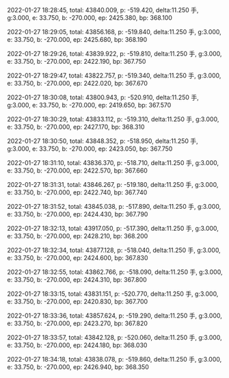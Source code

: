 2022-01-27 18:28:45, total: 43840.009, p: -519.420, delta:11.250 手, g:3.000, e: 33.750, b: -270.000, ep: 2425.380, bp: 368.100

2022-01-27 18:29:05, total: 43856.168, p: -519.840, delta:11.250 手, g:3.000, e: 33.750, b: -270.000, ep: 2425.680, bp: 368.190

2022-01-27 18:29:26, total: 43839.922, p: -519.810, delta:11.250 手, g:3.000, e: 33.750, b: -270.000, ep: 2422.190, bp: 367.750

2022-01-27 18:29:47, total: 43822.757, p: -519.340, delta:11.250 手, g:3.000, e: 33.750, b: -270.000, ep: 2422.020, bp: 367.670

2022-01-27 18:30:08, total: 43800.943, p: -520.910, delta:11.250 手, g:3.000, e: 33.750, b: -270.000, ep: 2419.650, bp: 367.570

2022-01-27 18:30:29, total: 43833.112, p: -519.310, delta:11.250 手, g:3.000, e: 33.750, b: -270.000, ep: 2427.170, bp: 368.310

2022-01-27 18:30:50, total: 43848.352, p: -518.950, delta:11.250 手, g:3.000, e: 33.750, b: -270.000, ep: 2423.050, bp: 367.750

2022-01-27 18:31:10, total: 43836.370, p: -518.710, delta:11.250 手, g:3.000, e: 33.750, b: -270.000, ep: 2422.570, bp: 367.660

2022-01-27 18:31:31, total: 43846.267, p: -519.180, delta:11.250 手, g:3.000, e: 33.750, b: -270.000, ep: 2422.740, bp: 367.740

2022-01-27 18:31:52, total: 43845.038, p: -517.890, delta:11.250 手, g:3.000, e: 33.750, b: -270.000, ep: 2424.430, bp: 367.790

2022-01-27 18:32:13, total: 43917.050, p: -517.390, delta:11.250 手, g:3.000, e: 33.750, b: -270.000, ep: 2428.210, bp: 368.200

2022-01-27 18:32:34, total: 43877.128, p: -518.040, delta:11.250 手, g:3.000, e: 33.750, b: -270.000, ep: 2424.600, bp: 367.830

2022-01-27 18:32:55, total: 43862.766, p: -518.090, delta:11.250 手, g:3.000, e: 33.750, b: -270.000, ep: 2424.310, bp: 367.800

2022-01-27 18:33:15, total: 43831.151, p: -520.770, delta:11.250 手, g:3.000, e: 33.750, b: -270.000, ep: 2420.830, bp: 367.700

2022-01-27 18:33:36, total: 43857.624, p: -519.290, delta:11.250 手, g:3.000, e: 33.750, b: -270.000, ep: 2423.270, bp: 367.820

2022-01-27 18:33:57, total: 43842.128, p: -520.060, delta:11.250 手, g:3.000, e: 33.750, b: -270.000, ep: 2424.180, bp: 368.030

2022-01-27 18:34:18, total: 43838.078, p: -519.860, delta:11.250 手, g:3.000, e: 33.750, b: -270.000, ep: 2426.940, bp: 368.350